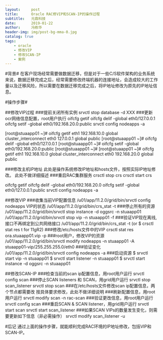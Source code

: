 ```yaml
---
layout:     post
title:      Oracle RAC修VIP和SCAN-IP的操作过程
subtitle:   元鼎科技
date:       2019-01-22
author:     冯栋华
header-img: img/post-bg-mma-0.jpg
catalog: true
tags:
    - oracle
    - 修改VIP
    - 修改SCAN-IP
    - 案例
---
```



#背景#
在客户现场经常需要做数据迁移，但是对于一些C/S软件架构的业务系统来说，数据迁移完成之后，经常需要修改终端机器的连接地址，会造成较大的工作量以及迁移风险，所以需要在数据迁移完成之后，将IP地址修改为原先的IP地址信息。

#操作步骤#

##修改VIP过程
###提前关闭所有实例
srvctl stop database -d XXX
###更新ocr网络信息配置，root用户执行
oifcfg getif
oifcfg delif -global eth0/127.0.0.1
oifcfg setif -global eth0/192.168.20.0:public
srvctl config nodeapps -a

[root@stuaapp01 ~]# oifcfg getif
eth1  192.168.10.0  global  cluster_interconnect
eth0  127.0.0.1  global  public
[root@stuaapp01 ~]# oifcfg delif -global eth0/127.0.0.1
[root@stuaapp01 ~]# oifcfg setif -global eth0/192.168.20.0:public
[root@stuaapp01 ~]# 
[root@stuaapp01 ~]# oifcfg getif
eth1  192.168.10.0  global  cluster_interconnect
eth0  192.168.20.0  global  public

###修改主机IP地址
此处是操作系统修改IP地址和hosts文件，按照实际IP地址修改。
此处不做详细描述
###重启RAC集群服务
crsctl stop crs
crsctl start crs

oifcfg getif
oifcfg delif -global eth0/192.168.20.0
oifcfg setif -global eth0/127.0.0.1:public
srvctl config nodeapps -a

##修改VIP
###收集当前VIP配置信息
/u01/app/11.2.0/grid/bin/srvctl config nodeapps
VIP的状态
/u01/app/11.2.0/grid/bin/crs_stat -t
###停止所有的资源
/u01/app/11.2.0/grid/bin/srvctl stop instance -d oggsrc -n stuaapp01
/u01/app/11.2.0/grid/bin/srvctl stop vip -n stuaapp01 -f
###验证VIP现在离线,接口不再绑定到公共网络接口
/u01/app/11.2.0/grid/bin/crs_stat -t (or $ crsctl stat res t for 11gR2)
###修改/etc/hosts文件中的VIP
 crsctl stat res ora.stuaapp01.vip -p
###root用户，修改VIP的资源
/u01/app/11.2.0/grid/bin/srvctl modify nodeapps -n stuaapp01 -A stuaapp01-vip/255.255.255.0/eth0
###验证变化
/u01/app/11.2.0/grid/bin/srvctl config nodeapps -a
###启动资源
$ srvctl start vip -n stuaapp01
$ srvctl start listener -n stuaapp01
$ srvctl start instance -d oggsrc -n stuaapp01 



##修改SCAN-IP
###检查当前的scan ip配置信息，用root用户运行
srvctl config scan
###停止SCAN listeners 和 SCAN，用grid用户运行
srvctl stop scan_listener
srvctl stop scan
###在/etc/hosts文件修改scan ip配置信息，两个节点都需要改
按具体要求修改，此处不做详细说明
###刷新配置信息，用root用户运行
srvctl modify scan -n rac-scan
###验证更改信息，用root用户运行
srvctl config scan
###重启SCAN & SCAN listener，用grid用户运行
srvctl start scan
srvctl start scan_listener
###如果SCAN VIPs的数量发生变化，则需要更新如下信息（非必需操作）
srvctl modify scan_listener -u


#后记
通过上面的操作步骤，就能顺利完成RAC环境的IP地址修改，包括VIP和SCAN-IP。
